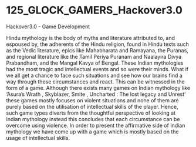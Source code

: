 # 125_GLOCK_GAMERS_Hackover3.0
Hackover3.0 - Game Development


Hindu mythology is the body of myths and literature attributed to, and espoused by, the adherents of the Hindu religion, found in Hindu texts such as the Vedic literature, epics like Mahabharata and Ramayana, the Puranas, and regional literature like the Tamil Periya Puranam and Naalayira Divya Prabandham, and the Mangal Kavya of Bengal. These Indian mythologies had the most tragic and intellectual events and so were their minds. What if we all get a chance to face such situations and see how our brains find a way through these circumstances and react. This can be witnessed in the form of a game.
Although there exists many games on Indian mythology like ‘Asura’s Wrath , Skyblazer, Smite , Uncharted : The lost legacy and Unrest’ these games mostly focuses on violent situations and none of them are purely based on the utilisation of intellectual skills of the player. Hence, such game types diverts from the thoughtful perspective of looking at Indian mythology instead this concludes that each circumstance can be overcome using violence.
In order to present the affirmative side of Indian mythology we have come up with a game which is mostly based on the usage of intellectual skills.   
